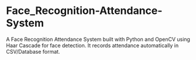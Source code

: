 # Face_Recognition-Attendance-System
A Face Recognition Attendance System built with Python and OpenCV using Haar Cascade for face detection. It records attendance automatically in CSV/Database format.
